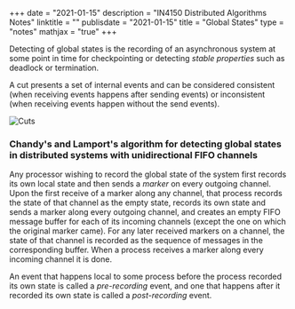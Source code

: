 +++
date = "2021-01-15"
description = "IN4150 Distributed Algorithms Notes"
linktitle = ""
publisdate = "2021-01-15"
title = "Global States"
type = "notes"
mathjax = "true"
+++

Detecting of global states is the recording of an asynchronous system at some point in time for checkpointing or detecting _stable properties_ such as deadlock or termination.

A cut presents a set of internal events and can be considered consistent (when receiving events happens after sending events) or inconsistent (when receiving events happen without the send events).

![Cuts](/images/IN4150/GlobalStates.png)

### Chandy's and Lamport's algorithm for detecting global states in distributed systems with unidirectional FIFO channels

Any processor wishing to record the global state of the system first records its own local state and then sends a _marker_ on every outgoing channel. Upon the first receive of a marker along any channel, that process records the state of that channel as the empty state, records its own state and sends a marker along every outgoing channel, and creates an empty FIFO message buffer for each of its incoming channels (except the one on which the original marker came). For any later received markers on a channel, the state of that channel is recorded as the sequence of messages in the corresponding buffer. When a process receives a marker along every incoming channel it is done.

An event that happens local to some process before the process recorded its own state is called a _pre-recording_ event, and one that happens after it recorded its own state is called a _post-recording_ event.
